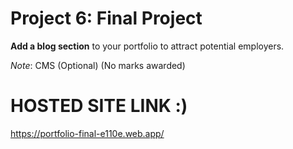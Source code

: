 # Project 6: Final Project

**Add a blog section** to your portfolio to attract potential employers.

_Note_: CMS (Optional) (No marks awarded)

# HOSTED SITE LINK :)

https://portfolio-final-e110e.web.app/
